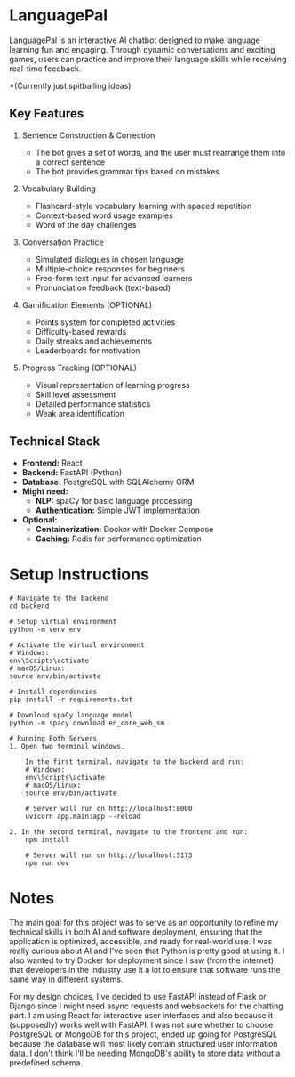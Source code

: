 # LanguagePal
LanguagePal is an interactive AI chatbot designed to make language learning fun and engaging. Through dynamic conversations and exciting games, users can practice and improve their language skills while receiving real-time feedback.

*(Currently just spitballing ideas)

## Key Features
1. Sentence Construction & Correction
    - The bot gives a set of words, and the user must rearrange them into a correct sentence
    - The bot provides grammar tips based on mistakes

2. Vocabulary Building
    - Flashcard-style vocabulary learning with spaced repetition
    - Context-based word usage examples
    - Word of the day challenges

3. Conversation Practice
    - Simulated dialogues in chosen language
    - Multiple-choice responses for beginners
    - Free-form text input for advanced learners
    - Pronunciation feedback (text-based)

4. Gamification Elements (OPTIONAL)
    - Points system for completed activities
    - Difficulty-based rewards
    - Daily streaks and achievements
    - Leaderboards for motivation

5. Progress Tracking (OPTIONAL)
    - Visual representation of learning progress
    - Skill level assessment
    - Detailed performance statistics
    - Weak area identification

## Technical Stack
- **Frontend:** React  
- **Backend:** FastAPI (Python)  
- **Database:** PostgreSQL with SQLAlchemy ORM  
- **Might need:**  
  - **NLP:** spaCy for basic language processing  
  - **Authentication:** Simple JWT implementation  
- **Optional:**  
  - **Containerization:** Docker with Docker Compose  
  - **Caching:** Redis for performance optimization  

# Setup Instructions
```
# Navigate to the backend
cd backend

# Setup virtual environment
python -m venv env

# Activate the virtual environment
# Windows:
env\Scripts\activate
# macOS/Linux:
source env/bin/activate

# Install dependencies
pip install -r requirements.txt

# Download spaCy language model
python -m spacy download en_core_web_sm

# Running Both Servers
1. Open two terminal windows.

    In the first terminal, navigate to the backend and run:
    # Windows:
    env\Scripts\activate
    # macOS/Linux:
    source env/bin/activate
    
    # Server will run on http://localhost:8000
    uvicorn app.main:app --reload

2. In the second terminal, navigate to the frontend and run:
    npm install

    # Server will run on http://localhost:5173
    npm run dev
```

# Notes
The main goal for this project was to serve as an opportunity to refine my technical skills in both AI and software deployment, ensuring that the application is optimized, accessible, and ready for real-world use. I was really curious about AI and I've seen that Python is pretty good at using it. I also wanted to try Docker for deployment since I saw (from the internet) that developers in the industry use it a lot to ensure that software runs the same way in different systems. 

For my design choices, I've decided to use FastAPI instead of Flask or Django since I might need async requests and websockets for the chatting part. I am using React for interactive user interfaces and also because it (supposedly) works well with FastAPI. I was not sure whether to choose PostgreSQL or MongoDB for this project, ended up going for PostgreSQL because the database will most likely contain structured user information data. I don't think I'll be needing MongoDB's ability to store data without a predefined schema.